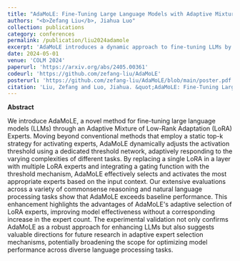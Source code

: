 ```yaml
---
title: "AdaMoLE: Fine-Tuning Large Language Models with Adaptive Mixture of Low-Rank Adaptation Experts"
authors: "<b>Zefang Liu</b>, Jiahua Luo"
collection: publications
category: conferences
permalink: /publication/liu2024adamole
excerpt: 'AdaMoLE introduces a dynamic approach to fine-tuning LLMs by using an adaptive mixture of LoRA experts, outperforming traditional top-k routing methods in various tasks.'
date: 2024-05-01
venue: 'COLM 2024'
paperurl: 'https://arxiv.org/abs/2405.00361'
codeurl: 'https://github.com/zefang-liu/AdaMoLE'
posterurl: 'https://github.com/zefang-liu/AdaMoLE/blob/main/poster.pdf'
citation: 'Liu, Zefang and Luo, Jiahua. &quot;AdaMoLE: Fine-Tuning Large Language Models with Adaptive Mixture of Low-Rank Adaptation Experts.&quot; <i>COLM 2024</i> (2024).'
---
```


**Abstract**

We introduce AdaMoLE, a novel method for fine-tuning large language models (LLMs) through an Adaptive Mixture of Low-Rank Adaptation (LoRA) Experts. Moving beyond conventional methods that employ a static top-k strategy for activating experts, AdaMoLE dynamically adjusts the activation threshold using a dedicated threshold network, adaptively responding to the varying complexities of different tasks. By replacing a single LoRA in a layer with multiple LoRA experts and integrating a gating function with the threshold mechanism, AdaMoLE effectively selects and activates the most appropriate experts based on the input context. Our extensive evaluations across a variety of commonsense reasoning and natural language processing tasks show that AdaMoLE exceeds baseline performance. This enhancement highlights the advantages of AdaMoLE's adaptive selection of LoRA experts, improving model effectiveness without a corresponding increase in the expert count. The experimental validation not only confirms AdaMoLE as a robust approach for enhancing LLMs but also suggests valuable directions for future research in adaptive expert selection mechanisms, potentially broadening the scope for optimizing model performance across diverse language processing tasks.
